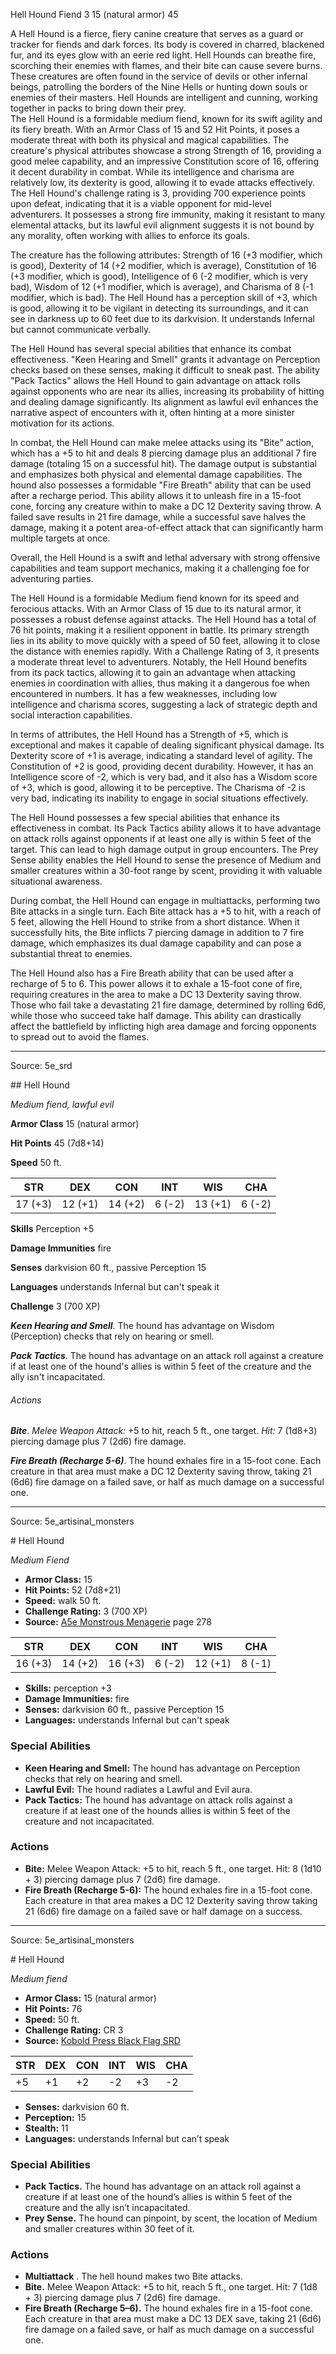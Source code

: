 <MonsterName/>Hell Hound</MonsterName>
<CreatureType/>Fiend</CreatureType>
<CR/>3</CR>
<AC/>15 (natural armor)</AC>
<HP/>45</HP>
<summary>A Hell Hound is a fierce, fiery canine creature that serves as a guard or tracker for fiends and dark forces. Its body is covered in charred, blackened fur, and its eyes glow with an eerie red light. Hell Hounds can breathe fire, scorching their enemies with flames, and their bite can cause severe burns. These creatures are often found in the service of devils or other infernal beings, patrolling the borders of the Nine Hells or hunting down souls or enemies of their masters. Hell Hounds are intelligent and cunning, working together in packs to bring down their prey.</summary>

<summary>The Hell Hound is a formidable medium fiend, known for its swift agility and its fiery breath. With an Armor Class of 15 and 52 Hit Points, it poses a moderate threat with both its physical and magical capabilities. The creature's physical attributes showcase a strong Strength of 16, providing a good melee capability, and an impressive Constitution score of 16, offering it decent durability in combat. While its intelligence and charisma are relatively low, its dexterity is good, allowing it to evade attacks effectively. The Hell Hound's challenge rating is 3, providing 700 experience points upon defeat, indicating that it is a viable opponent for mid-level adventurers. It possesses a strong fire immunity, making it resistant to many elemental attacks, but its lawful evil alignment suggests it is not bound by any morality, often working with allies to enforce its goals.</summary>

<detail>

The creature has the following attributes: Strength of 16 (+3 modifier, which is good), Dexterity of 14 (+2 modifier, which is average), Constitution of 16 (+3 modifier, which is good), Intelligence of 6 (-2 modifier, which is very bad), Wisdom of 12 (+1 modifier, which is average), and Charisma of 8 (-1 modifier, which is bad). The Hell Hound has a perception skill of +3, which is good, allowing it to be vigilant in detecting its surroundings, and it can see in darkness up to 60 feet due to its darkvision. It understands Infernal but cannot communicate verbally.

The Hell Hound has several special abilities that enhance its combat effectiveness. "Keen Hearing and Smell" grants it advantage on Perception checks based on these senses, making it difficult to sneak past. The ability "Pack Tactics" allows the Hell Hound to gain advantage on attack rolls against opponents who are near its allies, increasing its probability of hitting and dealing damage significantly. Its alignment as lawful evil enhances the narrative aspect of encounters with it, often hinting at a more sinister motivation for its actions.

In combat, the Hell Hound can make melee attacks using its "Bite" action, which has a +5 to hit and deals 8 piercing damage plus an additional 7 fire damage (totaling 15 on a successful hit). The damage output is substantial and emphasizes both physical and elemental damage capabilities. The hound also possesses a formidable "Fire Breath" ability that can be used after a recharge period. This ability allows it to unleash fire in a 15-foot cone, forcing any creature within to make a DC 12 Dexterity saving throw. A failed save results in 21 fire damage, while a successful save halves the damage, making it a potent area-of-effect attack that can significantly harm multiple targets at once. 

Overall, the Hell Hound is a swift and lethal adversary with strong offensive capabilities and team support mechanics, making it a challenging foe for adventuring parties.

The Hell Hound is a formidable Medium fiend known for its speed and ferocious attacks. With an Armor Class of 15 due to its natural armor, it possesses a robust defense against attacks. The Hell Hound has a total of 76 hit points, making it a resilient opponent in battle. Its primary strength lies in its ability to move quickly with a speed of 50 feet, allowing it to close the distance with enemies rapidly. With a Challenge Rating of 3, it presents a moderate threat level to adventurers. Notably, the Hell Hound benefits from its pack tactics, allowing it to gain an advantage when attacking enemies in coordination with allies, thus making it a dangerous foe when encountered in numbers. It has a few weaknesses, including low intelligence and charisma scores, suggesting a lack of strategic depth and social interaction capabilities.

In terms of attributes, the Hell Hound has a Strength of +5, which is exceptional and makes it capable of dealing significant physical damage. Its Dexterity score of +1 is average, indicating a standard level of agility. The Constitution of +2 is good, providing decent durability. However, it has an Intelligence score of -2, which is very bad, and it also has a Wisdom score of +3, which is good, allowing it to be perceptive. The Charisma of -2 is very bad, indicating its inability to engage in social situations effectively.

The Hell Hound possesses a few special abilities that enhance its effectiveness in combat. Its Pack Tactics ability allows it to have advantage on attack rolls against opponents if at least one ally is within 5 feet of the target. This can lead to high damage output in group encounters. The Prey Sense ability enables the Hell Hound to sense the presence of Medium and smaller creatures within a 30-foot range by scent, providing it with valuable situational awareness.

During combat, the Hell Hound can engage in multiattacks, performing two Bite attacks in a single turn. Each Bite attack has a +5 to hit, with a reach of 5 feet, allowing the Hell Hound to strike from a short distance. When it successfully hits, the Bite inflicts 7 piercing damage in addition to 7 fire damage, which emphasizes its dual damage capability and can pose a substantial threat to enemies.

The Hell Hound also has a Fire Breath ability that can be used after a recharge of 5 to 6. This power allows it to exhale a 15-foot cone of fire, requiring creatures in the area to make a DC 13 Dexterity saving throw. Those who fail take a devastating 21 fire damage, determined by rolling 6d6, while those who succeed take half damage. This ability can drastically affect the battlefield by inflicting high area damage and forcing opponents to spread out to avoid the flames.</detail>



---

Source: 5e_srd

<statblock>
## Hell Hound

*Medium fiend, lawful evil*

**Armor Class** 15 (natural armor)

**Hit Points** 45 (7d8+14)

**Speed** 50 ft.

| STR     | DEX     | CON     | INT    | WIS     | CHA    |
|---------|---------|---------|--------|---------|--------|
| 17 (+3) | 12 (+1) | 14 (+2) | 6 (-2) | 13 (+1) | 6 (-2) |

**Skills** Perception +5

**Damage Immunities** fire

**Senses** darkvision 60 ft., passive Perception 15

**Languages** understands Infernal but can't speak it

**Challenge** 3 (700 XP)

***Keen Hearing and Smell***. The hound has advantage on Wisdom (Perception) checks that rely on hearing or smell.

***Pack Tactics***. The hound has advantage on an attack roll against a creature if at least one of the hound's allies is within 5 feet of the creature and the ally isn't incapacitated.

###### Actions

***Bite***. *Melee Weapon Attack:* +5 to hit, reach 5 ft., one target. *Hit:* 7 (1d8+3) piercing damage plus 7 (2d6) fire damage.

***Fire Breath (Recharge 5-6)***. The hound exhales fire in a 15-foot cone. Each creature in that area must make a DC 12 Dexterity saving throw, taking 21 (6d6) fire damage on a failed save, or half as much damage on a successful one.</statblock>




---

Source: 5e_artisinal_monsters

<statblock>
# Hell Hound

*Medium* *Fiend*

- **Armor Class:** 15
- **Hit Points:** 52 (7d8+21)
- **Speed:** walk 50 ft.
- **Challenge Rating:** 3 (700 XP)
- **Source:** [A5e Monstrous Menagerie](https://enpublishingrpg.com/products/level-up-monstrous-menagerie-a5e) page 278

| STR | DEX | CON | INT | WIS | CHA |
| --- | --- | --- | --- | --- | --- |
| 16 (+3) | 14 (+2) | 16 (+3) | 6 (-2) | 12 (+1) | 8 (-1) |

- **Skills:** perception +3
- **Damage Immunities:** fire
- **Senses:** darkvision 60 ft., passive Perception 15
- **Languages:** understands Infernal but can't speak

### Special Abilities

- **Keen Hearing and Smell:** The hound has advantage on Perception checks that rely on hearing and smell.
- **Lawful Evil:** The hound radiates a Lawful and Evil aura.
- **Pack Tactics:** The hound has advantage on attack rolls against a creature if at least one of the hounds allies is within 5 feet of the creature and not incapacitated.

### Actions

- **Bite:** Melee Weapon Attack: +5 to hit, reach 5 ft., one target. Hit: 8 (1d10 + 3) piercing damage plus 7 (2d6) fire damage.
- **Fire Breath (Recharge 5-6):** The hound exhales fire in a 15-foot cone. Each creature in that area makes a DC 12 Dexterity saving throw  taking 21 (6d6) fire damage on a failed save or half damage on a success.


</statblock>




---

Source: 5e_artisinal_monsters

<statblock>
# Hell Hound

*Medium fiend*

- **Armor Class:** 15 (natural armor)
- **Hit Points:** 76
- **Speed:** 50 ft.
- **Challenge Rating:** CR 3
- **Source:** [Kobold Press Black Flag SRD](https://koboldpress.com/black-flag-roleplaying/)

| STR | DEX | CON | INT | WIS | CHA |
| --- | --- | --- | --- | --- | --- |
| +5 | +1 | +2 | -2 | +3 | -2 |

- **Senses:** darkvision 60 ft.
- **Perception:** 15
- **Stealth:** 11
- **Languages:** understands Infernal but can’t speak

### Special Abilities

- **Pack Tactics.** The hound has advantage on an attack roll against a creature if at least one of the hound’s allies is within 5 feet of the creature and the ally isn’t incapacitated.
- **Prey Sense.** The hound can pinpoint, by scent, the location of Medium and smaller creatures within 30 feet of it.

### Actions

- **Multiattack** . The hell hound makes two Bite attacks.
- **Bite.** Melee Weapon Attack: +5 to hit, reach 5 ft., one target. Hit: 7 (1d8 + 3) piercing damage plus 7 (2d6) fire damage.
- **Fire Breath (Recharge 5–6).** The hound exhales fire in a 15-foot cone. Each creature in that area must make a DC 13 DEX save, taking 21 (6d6) fire damage on a failed save, or half as much damage on a successful one.

</statblock>


